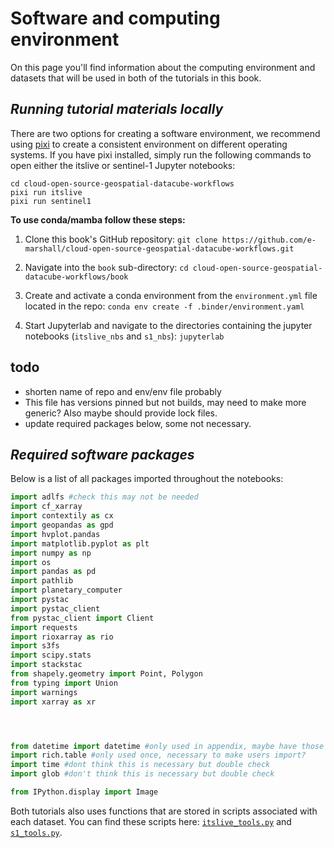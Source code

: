 # Software and computing environment

On this page you'll find information about the computing environment and datasets that will be used in both of the tutorials in this book.

## *Running tutorial materials locally*

There are two options for creating a software environment, we recommend using [pixi](https://pixi.sh/latest/) to create a consistent environment on different operating systems. If you have pixi installed, simply run the following commands to open either the itslive or sentinel-1 Jupyter notebooks:

```
cd cloud-open-source-geospatial-datacube-workflows
pixi run itslive
pixi run sentinel1
```

**To use conda/mamba follow these steps:**

1. Clone this book's GitHub repository:
```git clone https://github.com/e-marshall/cloud-open-source-geospatial-datacube-workflows.git```

2. Navigate into the `book` sub-directory:
```cd cloud-open-source-geospatial-datacube-workflows/book```

3. Create and activate a conda environment from the `environment.yml` file located in the repo:
```conda env create -f .binder/environment.yaml```

4. Start Jupyterlab and navigate to the directories containing the jupyter notebooks (`itslive_nbs` and `s1_nbs`):
```jupyterlab```

## todo
- shorten name of repo and env/env file probably
- This file has versions pinned but not builds, may need to make more generic? Also maybe should provide lock files.
- update required packages below, some not necessary.


## *Required software packages*

Below is a list of all packages imported throughout the notebooks:

```python
import adlfs #check this may not be needed
import cf_xarray
import contextily as cx
import geopandas as gpd
import hvplot.pandas
import matplotlib.pyplot as plt
import numpy as np
import os
import pandas as pd
import pathlib
import planetary_computer
import pystac
import pystac_client
from pystac_client import Client
import requests
import rioxarray as rio
import s3fs
import scipy.stats
import stackstac
from shapely.geometry import Point, Polygon
from typing import Union
import warnings
import xarray as xr




from datetime import datetime #only used in appendix, maybe have those separate
import rich.table #only used once, necessary to make users import?
import time #dont think this is necessary but double check
import glob #don't think this is necessary but double check

from IPython.display import Image
```

Both tutorials also uses functions that are stored in scripts associated with each dataset. You can find these scripts here: [`itslive_tools.py`](../itslive_nbs/itslive_tools.py) and [`s1_tools.py`](../s1_nbs/s1_tools.py).

